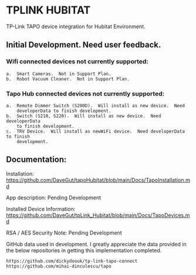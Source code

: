 # TPLINK HUBITAT
TP-Link TAPO device integration for Hubitat Environment.
## Initial Development.  Need user feedback.

### Wifi connected devices not currently supported:
	a.	Smart Cameras.  Not in Support Plan.
 	b.	Robot Vacuum Cleaner.  Not in Support Plan.

### Tapo Hub connected devices not currently supported:
	a.	Remote Dimmer Switch (S200D).  Will install as new device.  Need 
 		developerData to finish development.
 	b.	Switch (S210, S220).  Will install as new device.  Need developerData
  		to finish development.
  	c.	TRV Device.  Will install as newWiFi device.  Need developerData to finish 
   		development.

## Documentation:

Installation: https://github.com/DaveGut/tapoHubitat/blob/main/Docs/TapoInstallation.md

App description: Pending Development

Installed Device Information: https://github.com/DaveGut/tpLink_Hubitat/blob/main/Docs/TapoDevices.md

RSA / AES Security Note: Pending Development

 
GitHub data used in development.  I greatly appreciate the data provided in the below repositories in getting this implementation completed.

	https://github.com/dickydoouk/tp-link-tapo-connect
	https://github.com/mihai-dinculescu/tapo
 

